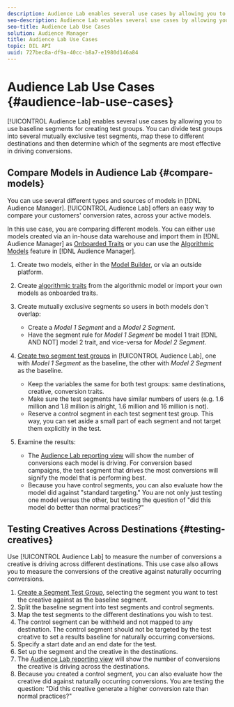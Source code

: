 ```yaml
---
description: Audience Lab enables several use cases by allowing you to use baseline segments for creating test groups. You can divide test groups into several mutually exclusive test segments, map these to different destinations and then determine which of the segments are most effective in driving conversions.
seo-description: Audience Lab enables several use cases by allowing you to use baseline segments for creating test groups. You can divide test groups into several mutually exclusive test segments, map these to different destinations and then determine which of the segments are most effective in driving conversions.
seo-title: Audience Lab Use Cases
solution: Audience Manager
title: Audience Lab Use Cases
topic: DIL API
uuid: 727bec8a-df9a-40cc-b8a7-e1980d146a84
---
```


# Audience Lab Use Cases {#audience-lab-use-cases}

[!UICONTROL Audience Lab] enables several use cases by allowing you to use baseline segments for creating test groups. You can divide test groups into several mutually exclusive test segments, map these to different destinations and then determine which of the segments are most effective in driving conversions.

## Compare Models in Audience Lab {#compare-models}

You can use several different types and sources of models in [!DNL Audience Manager]. [!UICONTROL Audience Lab] offers an easy way to compare your customers' conversion rates, across your active models.

<!-- audience-lab-compare-models.xml -->

In this use case, you are comparing different models. You can either use models created via an in-house data warehouse and import them in [!DNL Audience Manager] as [Onboarded Traits](../../features/traits/create-onboarded-rule-based-traits.md#create-rules-based-or-onboarded-traits) or you can use the [Algorithmic Models](../../features/algorithmic-models/understanding-models.md#concept_49FB2DBD4AD041A4ABAAEE9D83BB996E) feature in [!DNL Audience Manager].

1. Create two models, either in the [Model Builder](../../features/algorithmic-models/create-model.md#concept_25287B0C161F4BFCBCCFEB5CC6E613D0), or via an outside platform.
1. Create [algorithmic traits](../../features/traits/create-algorithmic-traits.md) from the algorithmic model or import your own models as onboarded traits.
1. Create mutually exclusive segments so users in both models don't overlap:

    * Create a *Model 1 Segment* and a *Model 2 Segment*.
    * Have the segment rule for *Model 1 Segment* be model 1 trait [!DNL AND NOT] model 2 trait, and vice-versa for *Model 2 Segment*.

1. [Create two segment test groups](../../features/audience-lab/audience-lab-manage-test-groups.md#create-test-groups) in [!UICONTROL Audience Lab], one with *Model 1 Segment* as the baseline, the other with *Model 2 Segment* as the baseline.

    * Keep the variables the same for both test groups: same destinations, creative, conversion traits.
    * Make sure the test segments have similar numbers of users (e.g. 1.6 million and 1.8 million is alright, 1.6 million and 16 million is not).
    * Reserve a control segment in each test segment test group. This way, you can set aside a small part of each segment and not target them explicitly in the test.

1. Examine the results:

    * The [Audience Lab reporting view](../../features/audience-lab/audience-lab-reporting-view.md#concept_C8A089E2B1C54D268C4F6475C4D5C9D6) will show the number of conversions each model is driving. For conversion based campaigns, the test segment that drives the most conversions will signify the model that is performing best.
    * Because you have control segments, you can also evaluate how the model did against "standard targeting." You are not only just testing one model versus the other, but testing the question of "did this model do better than normal practices?"

## Testing Creatives Across Destinations {#testing-creatives}

<!-- audience-lab-creatives-across-destinations.xml -->

Use [!UICONTROL Audience Lab] to measure the number of conversions a creative is driving across different destinations. This use case also allows you to measure the conversions of the creative against naturally occurring conversions.

1. [Create a Segment Test Group](../../features/audience-lab/audience-lab-manage-test-groups.md#create-test-groups), selecting the segment you want to test the creative against as the baseline segment.
1. Split the baseline segment into test segments and control segments.
1. Map the test segments to the different destinations you wish to test.
1. The control segment can be withheld and not mapped to any destination. The control segment should not be targeted by the test creative to set a results baseline for naturally occurring conversions.
1. Specify a start date and an end date for the test.
1. Set up the segment and the creative in the destinations.
1. The [Audience Lab reporting view](../../features/audience-lab/audience-lab-reporting-view.md#concept_C8A089E2B1C54D268C4F6475C4D5C9D6) will show the number of conversions the creative is driving across the destinations.
1. Because you created a control segment, you can also evaluate how the creative did against naturally occurring conversions. You are testing the question: "Did this creative generate a higher conversion rate than normal practices?"
